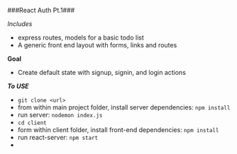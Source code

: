 ###React Auth Pt.1###

*Includes*
- express routes, models for a basic todo list
- A generic front end layout with forms, links and routes

**Goal**

- Create default state with signup, signin, and login actions

***To USE***

- `git clone <url>`
- from within main project folder, install server dependencies: `npm install`
- run server: `nodemon index.js`
- `cd client`
- form within client folder, install front-end dependencies: `npm install`
- run react-server: `npm start`
- <Link to tutorial>
